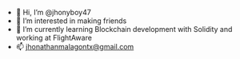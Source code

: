 - 👋 Hi, I’m @jhonyboy47
- 🤩 I’m interested in making friends
- 🌱 I’m currently learning Blockchain development with Solidity and working at FlightAware
- 📫 jhonathanmalagontx@gmail.com

<!---
jhonyboy47/jhonyboy47 is a ✨ special ✨ repository because its `README.md` (this file) appears on your GitHub profile.
You can click the Preview link to take a look at your changes.
--->
